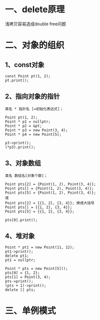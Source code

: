# 一、delete原理  
浅拷贝容易造成double free问题  
# 二、对象的组织  
## 1、const对象  
```
const Point pt(1, 2);
pt.print();
```
## 2、指向对象的指针  
```
类名 * 指针名 [=初始化表达式]；

Point pt(1, 2);
Point * p1 = nullptr;
Point * p2 = &pt;
Point * p3 = new Point(3, 4);
Point * p4 = new Point[5];

p3->print();
(*p3).print();
```
## 3、对象数组  
```
类名 数组名[对象个数]；

Point pts[2] = {Point(1, 2), Point(3, 4)};
Point pts[] = {Point(1, 2), Point(3, 4)};
Point pts[5] = {Point(1, 2), Point(3, 4)};
或
Point pts[2] = {{1, 2}, {3, 4}}; 换成大括号
Point pts[] = {{1, 2}, {3, 4}};
Point pts[5] = {{1, 2}, {3, 4}};

pts[0].print();
```
## 4、堆对象  
```
Point * pt1 = new Point(11, 12);
pt1->print();
delete pt1;
pt1 = nullptr;

Point * pts = new Point[5]();
pts[0] = {1, 2};
pts[1] = Point(3, 4);
pts->print();
(pts + 1)->print();
delete [] pts;
```
# 三、单例模式  









